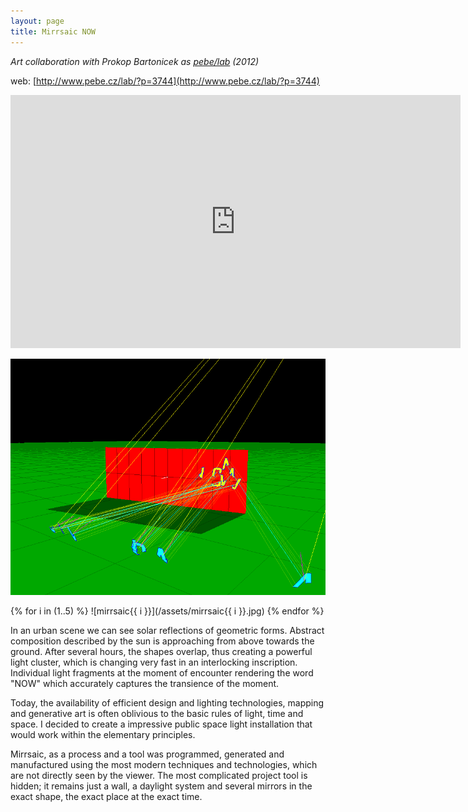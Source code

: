 ```yaml
---
layout: page
title: Mirrsaic NOW
---
```


*Art collaboration with Prokop Bartonicek as [pebe/lab](/pebe-lab) (2012)*

web: [http://www.pebe.cz/lab/?p=3744](http://www.pebe.cz/lab/?p=3744)

<iframe src="https://player.vimeo.com/video/50501685?title=0&byline=0&portrait=0" width="720" height="405" frameborder="0" webkitallowfullscreen mozallowfullscreen allowfullscreen></iframe>

![mirrsaic](/assets/mirrsaic.gif)

{% for i in (1..5) %}
![mirrsaic{{ i }}](/assets/mirrsaic{{ i }}.jpg)
{% endfor %}

In an urban scene we can see solar reflections of geometric forms. Abstract composition described by the sun is approaching from above towards the ground. After several hours, the shapes overlap, thus creating a powerful light cluster, which is changing very fast in an interlocking inscription. Individual light fragments at the moment of encounter rendering the word "NOW" which accurately captures the transience of the moment.

Today, the availability of efficient design and lighting technologies, mapping and generative art is often oblivious to the basic rules of light, time and space. I decided to create a impressive public space light installation that would work within the elementary principles.

Mirrsaic, as a process and a tool was programmed, generated and manufactured using the most modern techniques and technologies, which are not directly seen by the viewer. The most complicated project tool is hidden; it remains just a wall, a daylight system and several mirrors in the exact shape, the exact place at the exact time.

